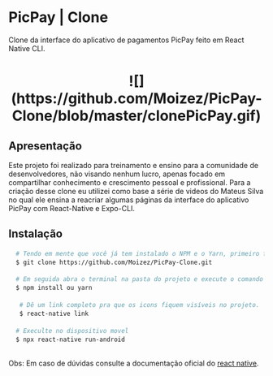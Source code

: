 # PicPay | Clone
Clone da interface do aplicativo de pagamentos PicPay feito em React Native CLI.

<h1 align="center">
 ![](https://github.com/Moizez/PicPay-Clone/blob/master/clonePicPay.gif)
</h1>

## Apresentação
Este projeto foi realizado para treinamento e ensino para a comunidade de desenvolvedores, não visando nenhum lucro, apenas focado em compartilhar conhecimento e crescimento pessoal e profissional. Para a criação desse clone eu utilizei como base a série de videos do Mateus Silva no qual ele ensina a reacriar algumas páginas da interface do aplicativo PicPay com React-Native e Expo-CLI.

## Instalação
```bash
  # Tendo em mente que você já tem instalado o NPM e o Yarn, primeiro faça o clone ou faça o download deste repositório:
  $ git clone https://github.com/Moizez/PicPay-Clone.git

  # Em seguida abra o terminal na pasta do projeto e execute o comando abaixo para instalar as dependências.
  $ npm install ou yarn

   # Dê um link completo pra que os icons fiquem visíveis no projeto.
   $ react-native link

  # Execulte no dispositivo movel
  $ npx react-native run-android
  
```
Obs: Em caso de dúvidas consulte a documentação oficial do [react native](https://reactnative.dev/docs/0.60/getting-started).

